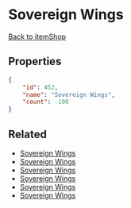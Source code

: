 # Sovereign Wings

<no description available>

[Back to itemShop](../item-shops.md)

## Properties

```json
{
    "id": 452,
    "name": "Sovereign Wings",
    "count": -100
}
```

## Related

- [Sovereign Wings](../items/14338-sovereign-wings.md)
- [Sovereign Wings](../items/14339-sovereign-wings.md)
- [Sovereign Wings](../items/14340-sovereign-wings.md)
- [Sovereign Wings](../items/14341-sovereign-wings.md)
- [Sovereign Wings](../items/14342-sovereign-wings.md)
- [Sovereign Wings](../items/14343-sovereign-wings.md)

